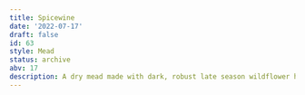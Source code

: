 ```yaml
---
title: Spicewine
date: '2022-07-17'
draft: false
id: 63
style: Mead
status: archive
abv: 17
description: A dry mead made with dark, robust late season wildflower honey and Lalvin BM 4x4 yeast. Aged with figs, plums, bael fruit, and spices.
---
```

